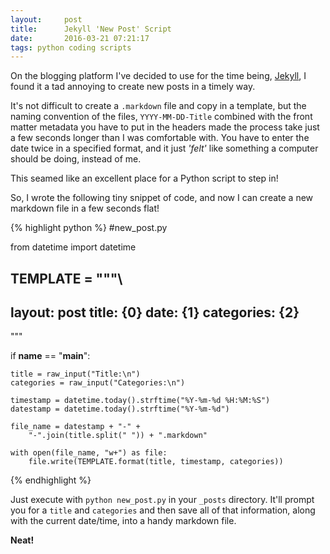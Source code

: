 ```yaml
---
layout:     post
title:      Jekyll 'New Post' Script
date:       2016-03-21 07:21:17
tags: python coding scripts
---
```


On the blogging platform I've decided to use for the time being, [Jekyll](https://jekyllrb.com/), I found it a tad annoying to create new posts in a timely way.

It's not difficult to create a `.markdown` file and copy in a template, but the naming convention of the files, `YYYY-MM-DD-Title` combined with the front matter metadata you have to put in the headers made the process take just a few seconds longer than I was comfortable with. You have to enter the date twice in a specified format, and it just *'felt'* like something a computer should be doing, instead of me.

This seamed like an excellent place for a Python script to step in!

So, I wrote the following tiny snippet of code, and now I can create a new markdown file in a few seconds flat!

{% highlight python %}
#new_post.py

from datetime import datetime

TEMPLATE = """\
---
layout:     post
title:      {0}
date:       {1}
categories: {2}
---

"""

if __name__ == "__main__":

    title = raw_input("Title:\n")
    categories = raw_input("Categories:\n")

    timestamp = datetime.today().strftime("%Y-%m-%d %H:%M:%S")
    datestamp = datetime.today().strftime("%Y-%m-%d")

    file_name = datestamp + "-" + 
        "-".join(title.split(" ")) + ".markdown"
    
    with open(file_name, "w+") as file:
        file.write(TEMPLATE.format(title, timestamp, categories))
{% endhighlight %}

Just execute with `python new_post.py` in your `_posts` directory. It'll prompt you for a `title` and `categories` and then save all of that information, along with the current date/time, into a handy markdown file. 

**Neat!**